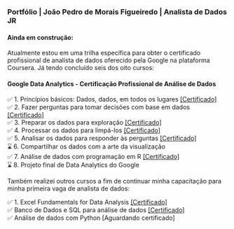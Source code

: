 ### Portfólio | João Pedro de Morais Figueiredo | Analista de Dados JR

#### Ainda em construção:

Atualmente estou em uma trilha específica para obter o certificado profissional de analista de dados oferecido pela Google na plataforma Coursera. Já tendo concluído seis dos oito cursos:

#### Google Data Analytics  - Certificação Profissional de Análise de Dados
✅ 1. Princípios básicos: Dados, dados, em todos os lugares [[Certificado]](https://coursera.org/share/67fecd16e5761230fc4db2fdcfc33ecc) <br/>
✅ 2. Fazer perguntas para tomar decisões com base em dados [[Certificado]](https://coursera.org/share/0065455368ffe4262e7b0deda498c7e7) <br/>
✅ 3. Preparar os dados para exploração [[Certificado]](https://coursera.org/share/2d0c8254a095ed700607983a913df5c5) <br/>
✅ 4. Processar os dados para limpá-los [[Certificado]](https://coursera.org/share/de26d12212b66eb5de041740d29c291a) <br/>
✅ 5. Analisar os dados para responder às perguntas [[Certificado]](https://coursera.org/share/97d4411a7ac654e07fa770f41742cde2) <br/>
⌛ 6. Compartilhar os dados com a arte da visualização <br/>
✅ 7. Análise de dados com programação em R [[Certificado]](https://coursera.org/share/b441df5b752e65287dd8ab43a69b23e9) <br/>
⌛ 8. Projeto final de Data Analytics do Google <br/>

Também realizei outros cursos a fim de continuar minha capacitação para minha primeira vaga de analista de dados:

✅ 1. Excel Fundamentals for Data Analysis [[Certificado]](https://coursera.org/share/cf95bbe43b86329fe8ea1f45b5164138) <br/>
✅ Banco de Dados e SQL para análise de dados [[Certificado]](https://coursera.org/share/81cfb3f4dbf05f5d4d70bc43a050f7be) <br/>
✅ Análise de dados com Python [Aguardando certificado]

